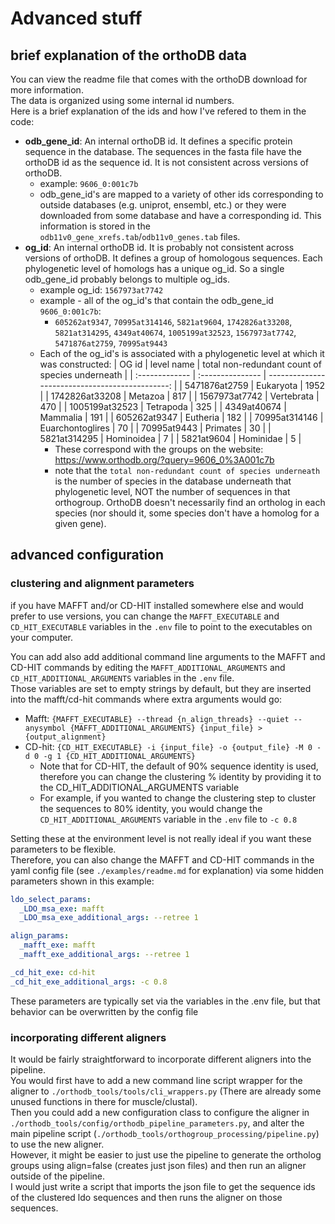 # Advanced stuff

## brief explanation of the orthoDB data
You can view the readme file that comes with the orthoDB download for more information. <br>
The data is organized using some internal id numbers. <br>
Here is a brief explanation of the ids and how I've refered to them in the code:
- **odb_gene_id**: An internal orthoDB id. It defines a specific protein sequence in the database. The sequences in the fasta file have the orthoDB id as the sequence id. It is not consistent across versions of orthoDB.
  - example: `9606_0:001c7b`
  - odb_gene_id's are mapped to a variety of other ids corresponding to outside databases (e.g. uniprot, ensembl, etc.) or they were downloaded from some database and have a corresponding id. This information is stored in the `odb11v0_gene_xrefs.tab`/`odb11v0_genes.tab` files.
- **og_id**: An internal orthoDB id. It is probably not consistent across versions of orthoDB. It defines a group of homologous sequences. Each phylogenetic level of homologs has a unique og_id. So a single odb_gene_id probably belongs to multiple og_ids.
  - example og_id: `1567973at7742`
  - example - all of the og_id's that contain the odb_gene_id `9606_0:001c7b`:
    - `605262at9347`, `70995at314146`, `5821at9604`, `1742826at33208`, `5821at314295`, `4349at40674`, `1005199at32523`, `1567973at7742`, `5471876at2759`, `70995at9443`
  - Each of the og_id's is associated with a phylogenetic level at which it was constructed:
      | OG id          | level name       | total non-redundant count of species underneath |
      | :------------- | :--------------- | ----------------------------------------------: |
      | 5471876at2759  | Eukaryota        |                                            1952 |
      | 1742826at33208 | Metazoa          |                                             817 |
      | 1567973at7742  | Vertebrata       |                                             470 |
      | 1005199at32523 | Tetrapoda        |                                             325 |
      | 4349at40674    | Mammalia         |                                             191 |
      | 605262at9347   | Eutheria         |                                             182 |
      | 70995at314146  | Euarchontoglires |                                              70 |
      | 70995at9443    | Primates         |                                              30 |
      | 5821at314295   | Hominoidea       |                                               7 |
      | 5821at9604     | Hominidae        |                                               5 |
      - These correspond with the groups on the website: https://www.orthodb.org/?query=9606_0%3A001c7b
      - note that the `total non-redundant count of species underneath` is the number of species in the database underneath that phylogenetic level, NOT the number of sequences in that orthogroup. OrthoDB doesn't necessarily find an ortholog in each species (nor should it, some species don't have a homolog for a given gene).

## advanced configuration

### clustering and alignment parameters
if you have MAFFT and/or CD-HIT installed somewhere else and would prefer to use versions, you can change the `MAFFT_EXECUTABLE` and `CD_HIT_EXECUTABLE` variables in the `.env` file to point to the executables on your computer. <br>

You can add also add additional command line arguments to the MAFFT and CD-HIT commands by editing the `MAFFT_ADDITIONAL_ARGUMENTS` and `CD_HIT_ADDITIONAL_ARGUMENTS` variables in the `.env` file. <br>
Those variables are set to empty strings by default, but they are inserted into the mafft/cd-hit commands where extra arguments would go:
- Mafft: `{MAFFT_EXECUTABLE} --thread {n_align_threads} --quiet --anysymbol {MAFFT_ADDITIONAL_ARGUMENTS} {input_file} > {output_alignment}`
- CD-hit: `{CD_HIT_EXECUTABLE} -i {input_file} -o {output_file} -M 0 -d 0 -g 1 {CD_HIT_ADDITIONAL_ARGUMENTS}` <br>
  - Note that for CD-HIT, the default of 90% sequence identity is used, therefore you can change the clustering % identity by providing it to the CD_HIT_ADDITIONAL_ARGUMENTS variable <br>
  - For example, if you wanted to change the clustering step to cluster the sequences to 80% identity, you would change the `CD_HIT_ADDITIONAL_ARGUMENTS` variable in the `.env` file to `-c 0.8` <br>

Setting these at the environment level is not really ideal if you want these parameters to be flexible.<br>
Therefore, you can also change the MAFFT and CD-HIT commands in the yaml config file (see `./examples/readme.md` for explanation) via some hidden parameters shown in this example:
```yaml 
ldo_select_params:
  _LDO_msa_exe: mafft
  _LDO_msa_exe_additional_args: --retree 1

align_params:
  _mafft_exe: mafft
  _mafft_exe_additional_args: --retree 1

_cd_hit_exe: cd-hit
_cd_hit_exe_additional_args: -c 0.8
```
These parameters are typically set via the variables in the .env file, but that behavior can be overwritten by the config file <br>

### incorporating different aligners

It would be fairly straightforward to incorporate different aligners into the pipeline. <br>
You would first have to add a new command line script wrapper for the aligner to `./orthodb_tools/tools/cli_wrappers.py` (There are already some unused functions in there for muscle/clustal). <br>
Then you could add a new configuration class to configure the aligner in `./orthodb_tools/config/orthodb_pipeline_parameters.py`, and alter the main pipeline script (`./orthodb_tools/orthogroup_processing/pipeline.py`) to use the new aligner. <br>
However, it might be easier to just use the pipeline to generate the ortholog groups using align=false (creates just json files) and then run an aligner outside of the pipeline. <br>
I would just write a script that imports the json file to get the sequence ids of the clustered ldo sequences and then runs the aligner on those sequences. <br>
